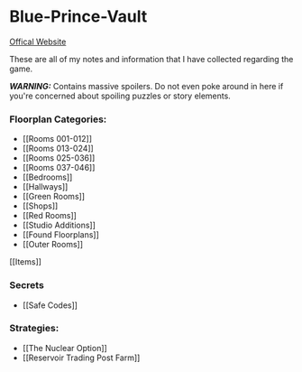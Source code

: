 # Blue-Prince-Vault

[Offical Website](https://www.blueprincegame.com/)

These are all of my notes and information that I have collected regarding the game.

__*WARNING:*__ Contains massive spoilers. Do not even poke around in here if you're concerned about spoiling puzzles or story elements.

### Floorplan Categories:
- [[Rooms 001-012]]
- [[Rooms 013-024]]
- [[Rooms 025-036]]
- [[Rooms 037-046]]
- [[Bedrooms]]
- [[Hallways]]
- [[Green Rooms]]
- [[Shops]]
- [[Red Rooms]]
- [[Studio Additions]]
- [[Found Floorplans]]
- [[Outer Rooms]]

[[Items]]

### Secrets
- [[Safe Codes]]
### Strategies:
- [[The Nuclear Option]]
- [[Reservoir Trading Post Farm]]